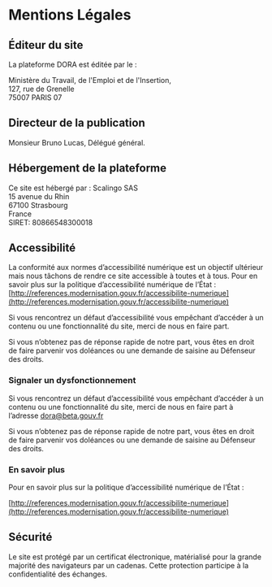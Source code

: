 # Mentions Légales

## Éditeur du site

La plateforme DORA est éditée par le :

Ministère du Travail, de l'Emploi et de l'Insertion,  
127, rue de Grenelle  
75007 PARIS 07

## Directeur de la publication

Monsieur Bruno Lucas, Délégué général.

## Hébergement de la plateforme

Ce site est hébergé par :
Scalingo SAS  
15 avenue du Rhin  
67100 Strasbourg  
France  
SIRET: 80866548300018

## Accessibilité

La conformité aux normes d’accessibilité numérique est un objectif ultérieur mais nous tâchons de rendre ce site accessible à toutes et à tous. Pour en savoir plus sur la politique d’accessibilité numérique de l’État : [http://references.modernisation.gouv.fr/accessibilite-numerique](http://references.modernisation.gouv.fr/accessibilite-numerique)​

Si vous rencontrez un défaut d’accessibilité vous empêchant d’accéder à un contenu ou une fonctionnalité du site, merci de nous en faire part.

Si vous n’obtenez pas de réponse rapide de notre part, vous êtes en droit de faire parvenir vos doléances ou une demande de saisine au Défenseur des droits.

### Signaler un dysfonctionnement

Si vous rencontrez un défaut d’accessibilité vous empêchant d’accéder à un contenu ou une fonctionnalité du site, merci de nous en faire part à l’adresse [dora@beta.gouv.fr](mailto:dora@beta.gouv.fr)​

Si vous n’obtenez pas de réponse rapide de notre part, vous êtes en droit de faire parvenir vos doléances ou une demande de saisine au Défenseur des droits.

### En savoir plus

Pour en savoir plus sur la politique d’accessibilité numérique de l’État :

​[http://references.modernisation.gouv.fr/accessibilite-numerique](http://references.modernisation.gouv.fr/accessibilite-numerique)​

## Sécurité

Le site est protégé par un certificat électronique, matérialisé pour la grande majorité des navigateurs par un cadenas. Cette protection participe à la confidentialité des échanges.
